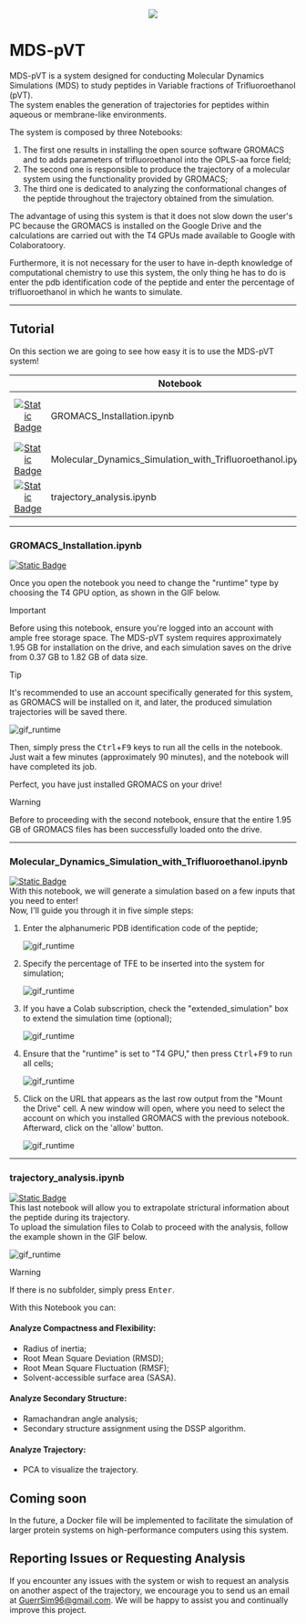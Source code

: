 <p align="center">
  <img src="https://github.com/GuerrSim96/MDS-PVT/blob/main/other/logo/basic_MDS-pVT.png" />
</p>

# MDS-pVT
MDS-pVT is a system designed for conducting Molecular Dynamics Simulations (MDS) to study peptides in Variable fractions of Trifluoroethanol (pVT).  
The system enables the generation of trajectories for peptides within aqueous or membrane-like environments.

The system is composed by three Notebooks:
1.  The first one results in installing the open source software GROMACS and to adds parameters of trifluoroethanol into the OPLS-aa force field;
1.  The second one is responsible to produce the trajectory of a molecular system using the functionality provided by GROMACS;
1.  The third one is dedicated to analyzing the conformational changes of the peptide throughout the trajectory obtained from the simulation.

The advantage of using this system is that it does not slow down the user's PC because the GROMACS is installed on the Google Drive and the calculations are carried out with the T4 GPUs made available to Google with Colaboratoory.

Furthermore, it is not necessary for the user to have in-depth knowledge of computational chemistry to use this system, the only thing he has to do is enter the pdb identification code of the peptide and enter the percentage of trifluoroethanol in which he wants to simulate.

---
## Tutorial
On this section we are going to see how easy it is to use the MDS-pVT system!

| | Notebook | Description |
| :---: | --- | --- |
| [![Static Badge](https://img.shields.io/badge/Take_a_look-dodgerblue?logo=github&labelColor=gray)](https://github.com/GuerrSim96/MDS-pVT/blob/main/GROMACS_installation.ipynb) | GROMACS_Installation.ipynb | Install GROMACS on your Drive |
| [![Static Badge](https://img.shields.io/badge/Take_a_look-dodgerblue?logo=github&labelColor=gray)](https://github.com/GuerrSim96/MDS-pVT/blob/main/Molecular_Dynamics_Simulation_with_Trifluoroethanol.ipynb) | Molecular_Dynamics_Simulation_with_Trifluoroethanol.ipynb | Run MD simulations on Colab |
| [![Static Badge](https://img.shields.io/badge/Take_a_look-dodgerblue?logo=github&labelColor=gray)](https://github.com/GuerrSim96/MDS-pVT/blob/main/trajectory_analysis.ipynb) | trajectory_analysis.ipynb | Analyze the trajectory on Colab |

---
### GROMACS_Installation.ipynb  
[![Static Badge](https://img.shields.io/badge/Open_it-goldenrod?logo=googlecolab&labelColor=gray)](https://colab.research.google.com/github/GuerrSim96/Molecular_Dynamics_Simulation_with_Trifluoroethanol/blob/main/GROMACS_installation.ipynb)

Once you open the notebook you need to change the "runtime" type by choosing the T4 GPU option, as shown in the GIF below.  

> [!IMPORTANT]
> Before using this notebook, ensure you're logged into an account with ample free storage space.
> The MDS-pVT system requires approximately 1.95 GB for installation on the drive, and each simulation saves on the drive from 0.37 GB to 1.82 GB of data size.

> [!TIP]
> It's recommended to use an account specifically generated for this system, as GROMACS will be installed on it, and later, the produced simulation trajectories will be saved there.

![gif_runtime](other/gif/change_runtime.gif)

Then, simply press the <kbd>Ctrl</kbd>+<kbd>F9</kbd> keys to run all the cells in the notebook.  
Just wait a few minutes (approximately 90 minutes), and the notebook will have completed its job.  

Perfect, you have just installed GROMACS on your drive!  

> [!WARNING]
> Before to proceeding with the second notebook, ensure that the entire 1.95 GB of GROMACS files has been successfully loaded onto the drive.  

---
### Molecular_Dynamics_Simulation_with_Trifluoroethanol.ipynb
[![Static Badge](https://img.shields.io/badge/Open_it-goldenrod?logo=googlecolab&labelColor=gray)](https://colab.research.google.com/github/GuerrSim96/Molecular_Dynamics_Simulation_with_Trifluoroethanol/blob/main/Molecular_Dynamics_Simulation_with_Trifluoroethanol.ipynb)    
With this notebook, we will generate a simulation based on a few inputs that you need to enter!  
Now, I'll guide you through it in five simple steps:  
1. Enter the alphanumeric PDB identification code of the peptide;

   ![gif_runtime](other/gif/insert_pdb_id.gif)

1. Specify the percentage of TFE to be inserted into the system for simulation;

   ![gif_runtime](other/gif/tfe_percentage.gif)
  
1. If you have a Colab subscription, check the "extended_simulation" box to extend the simulation time (optional);

   ![gif_runtime](other/gif/optional.gif)
   
1. Ensure that the "runtime" is set to "T4 GPU," then press <kbd>Ctrl</kbd>+<kbd>F9</kbd> to run all cells;

   ![gif_runtime](other/gif/set_runtime.gif)

1. Click on the URL that appears as the last row output from the "Mount the Drive" cell. A new window will open, where you need to select the account on which you installed GROMACS with the previous notebook. Afterward, click on the 'allow' button.

   ![gif_runtime](other/gif/drive_mounted.gif)

---
### trajectory_analysis.ipynb
[![Static Badge](https://img.shields.io/badge/Open_it-goldenrod?logo=googlecolab&labelColor=gray)](https://colab.research.google.com/github/GuerrSim96/Molecular_Dynamics_Simulation_with_Trifluoroethanol/blob/main/trajectory_analysis.ipynb)  
This last notebook will allow you to extrapolate strictural information about the peptide during its trajectory.  
To upload the simulation files to Colab to proceed with the analysis, follow the example shown in the GIF below.

   ![gif_runtime](other/gif/upload.gif)

> [!WARNING]
> If there is no subfolder, simply press <kbd>Enter</kbd>.

With this Notebook you can:

#### Analyze Compactness and Flexibility:
* Radius of inertia;
* Root Mean Square Deviation (RMSD);
* Root Mean Square Fluctuation (RMSF);
* Solvent-accessible surface area (SASA).

#### Analyze Secondary Structure:
* Ramachandran angle analysis;
* Secondary structure assignment using the DSSP algorithm.

#### Analyze Trajectory:
* PCA to visualize the trajectory.

## Coming soon
In the future, a Docker file will be implemented to facilitate the simulation of larger protein systems on high-performance computers using this system.  

## Reporting Issues or Requesting Analysis

If you encounter any issues with the system or wish to request an analysis on another aspect of the trajectory, we encourage you to send us an email at [GuerrSim96@gmail.com](mailto:guerrsim96@gmail.com).
We will be happy to assist you and continually improve this project.
